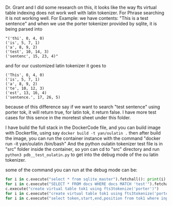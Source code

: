 Dr. Grant and I did some research on this, it looks like the way fts virtual table indexing does not work well with latin tokenizer.
For Phrase searching it is not working well. For Example: 
we have contents: "This is a test sentence"
and when we use the porter tokenizer provided by sqlite, it is being parsed into
```
"('thi', 0, 4, 0)
('is', 5, 7, 1)
('a', 8, 9, 2)
('test', 10, 14, 3)
('sentenc', 15, 23, 4)"
```
and for our customized latin tokenizer it goes to
```
('This', 0, 4, 0)
('is', 5, 7, 1)
('a', 8, 9, 2)
('te', 10, 12, 3)
('est', 13, 16, 4)
('sentence.', 17, 26, 5)
```

because of this difference say if we want to search "test sentence" using porter tok, it will return true, for latin tok, it return false.
I have more test cases for this sence in the moretest sheet under this folder.

I have build the full stack in the DockerCode file, and you can build image with Dockerfile,
using say `docker build -t yan/oulatin .`
then after build the image, you can run the container instance with the command 
"docker run -it yan/oulatin /bin/bash"
And the python oulatin tokenizer test file is in "src" folder inside the container,
so yon can cd to "src" directory and run `python3 pdb__test_oulatin.py` to get into the debug mode of
the ou latin tokenizer.

some of the command you can run at the debug mode can be:
```python
for i in c.execute("select * from sqlite_master").fetchall(): print(i)
for i in c.execute("SELECT * FROM docs WHERE docs MATCH 'test'").fetchall(): print(i)
c.execute("create virtual table tok1 using fts3tokenize('porter')")
for i in c.execute("create virtual table tok1 using fts3tokenize('porter')").fecthall():print(i)
for i in c.execute("select token,start,end,position from tok1 where input='This is a test sentence.'").fetchall():print(i);
```
 
